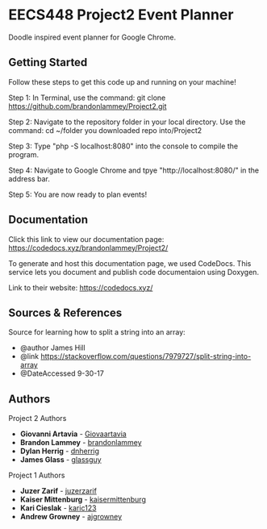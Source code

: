 # EECS448 Project2 Event Planner

Doodle inspired event planner for Google Chrome.

## Getting Started

Follow these steps to get this code up and running on your machine!

Step 1: In Terminal, use the command: git clone https://github.com/brandonlammey/Project2.git

Step 2: Navigate to the repository folder in your local directory. Use the command: cd ~/folder you downloaded repo into/Project2

Step 3: Type "php -S localhost:8080" into the console to compile the program.

Step 4: Navigate to Google Chrome and tpye "http://localhost:8080/" in the address bar.

Step 5: You are now ready to plan events!

## Documentation

Click this link to view our documentation page: https://codedocs.xyz/brandonlammey/Project2/

To generate and host this documentation page, we used CodeDocs. This service lets you document and publish code documentaion using Doxygen.

Link to their website: https://codedocs.xyz/

## Sources & References

Source for learning how to split a string into an array:
* @author James Hill
* @link https://stackoverflow.com/questions/7979727/split-string-into-array
* @DateAccessed 9-30-17

## Authors

Project 2 Authors
* **Giovanni Artavia** - [Giovaartavia](https://github.com/Giovaartavia)
* **Brandon Lammey** - [brandonlammey](https://github.com/brandonlammey)
* **Dylan Herrig** - [dnherrig](https://github.com/dnherrig)
* **James Glass** - [glassguy](https://github.com/glassguy)

Project 1 Authors
* **Juzer Zarif** - [juzerzarif](https://github.com/juzerzarif)
* **Kaiser Mittenburg** - [kaisermittenburg](https://github.com/kaisermittenburg)
* **Kari Cieslak** - [karic123](https://github.com/karic123)
* **Andrew Growney** - [ajgrowney](https://github.com/ajgrowney)
